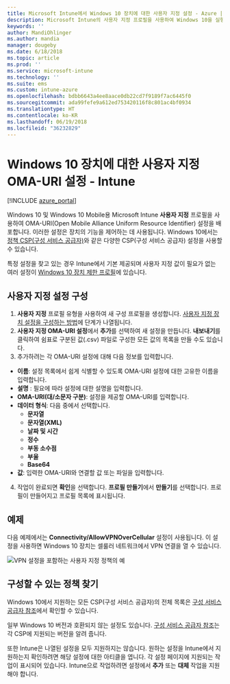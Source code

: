 ```yaml
---
title: Microsoft Intune에서 Windows 10 장치에 대한 사용자 지정 설정 - Azure | Microsoft Docs
description: Microsoft Intune의 사용자 지정 프로필을 사용하여 Windows 10을 실행하는 장치에서 OMA-URI 사용자 지정 설정을 구성합니다.
keywords: ''
author: MandiOhlinger
ms.author: mandia
manager: dougeby
ms.date: 6/18/2018
ms.topic: article
ms.prod: ''
ms.service: microsoft-intune
ms.technology: ''
ms.suite: ems
ms.custom: intune-azure
ms.openlocfilehash: bdbb6643a4ee8aace0db22cd7f9189f7ac6445f0
ms.sourcegitcommit: ada99fefe9a612ed753420116f8c801ac4bf0934
ms.translationtype: HT
ms.contentlocale: ko-KR
ms.lasthandoff: 06/19/2018
ms.locfileid: "36232829"
---
```

# <a name="custom-oma-uri-settings-for-windows-10-devices---intune"></a>Windows 10 장치에 대한 사용자 지정 OMA-URI 설정 - Intune

[!INCLUDE [azure_portal](./includes/azure_portal.md)]

Windows 10 및 Windows 10 Mobile용 Microsoft Intune **사용자 지정** 프로필을 사용하여 OMA-URI(Open Mobile Alliance Uniform Resource Identifier) 설정을 배포합니다. 이러한 설정은 장치의 기능을 제어하는 데 사용됩니다. Windows 10에서는 [정책 CSP(구성 서비스 공급자)](https://technet.microsoft.com/itpro/windows/manage/how-it-pros-can-use-configuration-service-providers)와 같은 다양한 CSP(구성 서비스 공급자) 설정을 사용할 수 있습니다.

특정 설정을 찾고 있는 경우 Intune에서 기본 제공되며 사용자 지정 값이 필요가 없는 여러 설정이 [Windows 10 장치 제한 프로필](device-restrictions-windows-10.md)에 있습니다.

## <a name="configure-custom-settings"></a>사용자 지정 설정 구성

1. **사용자 지정** 프로필 유형을 사용하여 새 구성 프로필을 생성합니다. [사용자 지정 장치 설정을 구성하는 방법](custom-settings-configure.md)에 단계가 나열됩니다.
2. **사용자 지정 OMA-URI 설정**에서 **추가**를 선택하여 새 설정을 만듭니다. **내보내기**를 클릭하여 쉼표로 구분된 값(.csv) 파일로 구성한 모든 값의 목록을 만들 수도 있습니다.
3. 추가하려는 각 OMA-URI 설정에 대해 다음 정보를 입력합니다.

- **이름**: 설정 목록에서 쉽게 식별할 수 있도록 OMA-URI 설정에 대한 고유한 이름을 입력합니다.
- **설명** : 필요에 따라 설정에 대한 설명을 입력합니다.
- **OMA-URI(대/소문자 구분)**: 설정을 제공할 OMA-URI를 입력합니다.
- **데이터 형식**: 다음 중에서 선택합니다.
  - **문자열**
  - **문자열(XML)**
  - **날짜 및 시간**
  - **정수**
  - **부동 소수점**
  - **부울**
  - **Base64**
- **값**: 입력한 OMA-URI와 연결할 값 또는 파일을 입력합니다.

4. 작업이 완료되면 **확인**을 선택합니다. **프로필 만들기**에서 **만들기**를 선택합니다. 프로필이 만들어지고 프로필 목록에 표시됩니다.

## <a name="example"></a>예제
다음 예제에서는 **Connectivity/AllowVPNOverCellular** 설정이 사용됩니다. 이 설정을 사용하면 Windows 10 장치는 셀룰러 네트워크에서 VPN 연결을 열 수 있습니다.

![VPN 설정을 포함하는 사용자 지정 정책의 예](./media/custom-policy-example.png)

## <a name="find-the-policies-you-can-configure"></a>구성할 수 있는 정책 찾기

Windows 10에서 지원하는 모든 CSP(구성 서비스 공급자)의 전체 목록은 [구성 서비스 공급자 참조](https://msdn.microsoft.com/windows/hardware/commercialize/customize/mdm/configuration-service-provider-reference)에서 확인할 수 있습니다.

일부 Windows 10 버전과 호환되지 않는 설정도 있습니다. [구성 서비스 공급자 참조](https://msdn.microsoft.com/windows/hardware/commercialize/customize/mdm/configuration-service-provider-reference)는 각 CSP에 지원되는 버전을 알려 줍니다.

또한 Intune은 나열된 설정을 모두 지원하지는 않습니다. 원하는 설정을 Intune에서 지원하는지 확인하려면 해당 설정에 대한 아티클을 엽니다. 각 설정 페이지에 지원되는 작업이 표시되어 있습니다. Intune으로 작업하려면 설정에서 **추가** 또는 **대체** 작업을 지원해야 합니다.
